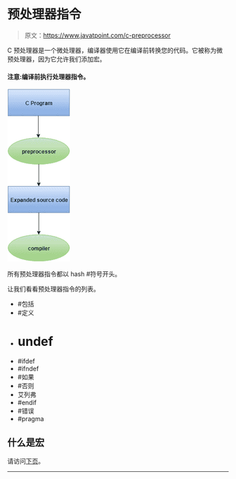 # 预处理器指令

> 原文：<https://www.javatpoint.com/c-preprocessor>

C 预处理器是一个微处理器，编译器使用它在编译前转换您的代码。它被称为微预处理器，因为它允许我们添加宏。

#### 注意:编译前执行处理器指令。

![C preprocessor](img/eab739b9d347064d53a2746accdda569.png)

所有预处理器指令都以 hash #符号开头。

让我们看看预处理器指令的列表。

*   #包括
*   #定义
*   # undef
*   #ifdef
*   #ifndef
*   #如果
*   #否则
*   艾列弗
*   #endif
*   #错误
*   #pragma

## 什么是宏

请访问[下页](c-macros)。

* * *